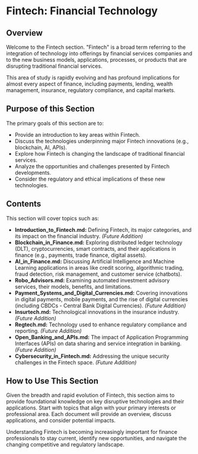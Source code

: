 # Fintech: Financial Technology

## Overview

Welcome to the Fintech section. "Fintech" is a broad term referring to the integration of technology into offerings by financial services companies and to the new business models, applications, processes, or products that are disrupting traditional financial services.

This area of study is rapidly evolving and has profound implications for almost every aspect of finance, including payments, lending, wealth management, insurance, regulatory compliance, and capital markets.

## Purpose of this Section

The primary goals of this section are to:

*   Provide an introduction to key areas within Fintech.
*   Discuss the technologies underpinning major Fintech innovations (e.g., blockchain, AI, APIs).
*   Explore how Fintech is changing the landscape of traditional financial services.
*   Analyze the opportunities and challenges presented by Fintech developments.
*   Consider the regulatory and ethical implications of these new technologies.

## Contents

This section will cover topics such as:

*   **Introduction_to_Fintech.md:** Defining Fintech, its major categories, and its impact on the financial industry. *(Future Addition)*
*   **Blockchain_in_Finance.md:** Exploring distributed ledger technology (DLT), cryptocurrencies, smart contracts, and their applications in finance (e.g., payments, trade finance, digital assets).
*   **AI_in_Finance.md:** Discussing Artificial Intelligence and Machine Learning applications in areas like credit scoring, algorithmic trading, fraud detection, risk management, and customer service (chatbots).
*   **Robo_Advisors.md:** Examining automated investment advisory services, their models, benefits, and limitations.
*   **Payment_Systems_and_Digital_Currencies.md:** Covering innovations in digital payments, mobile payments, and the rise of digital currencies (including CBDCs - Central Bank Digital Currencies). *(Future Addition)*
*   **Insurtech.md:** Technological innovations in the insurance industry. *(Future Addition)*
*   **Regtech.md:** Technology used to enhance regulatory compliance and reporting. *(Future Addition)*
*   **Open_Banking_and_APIs.md:** The impact of Application Programming Interfaces (APIs) on data sharing and service integration in banking. *(Future Addition)*
*   **Cybersecurity_in_Fintech.md:** Addressing the unique security challenges in the Fintech space. *(Future Addition)*

## How to Use This Section

Given the breadth and rapid evolution of Fintech, this section aims to provide foundational knowledge on key disruptive technologies and their applications. Start with topics that align with your primary interests or professional area. Each document will provide an overview, discuss applications, and consider potential impacts.

Understanding Fintech is becoming increasingly important for finance professionals to stay current, identify new opportunities, and navigate the changing competitive and regulatory landscape.
